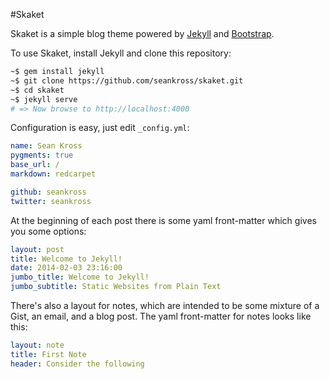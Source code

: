 #Skaket

Skaket is a simple blog theme powered by [Jekyll](http://jekyllrb.com/) and [Bootstrap](http://getbootstrap.com/).

To use Skaket, install Jekyll and clone this repository:
```bash
~$ gem install jekyll
~$ git clone https://github.com/seankross/skaket.git
~$ cd skaket
~$ jekyll serve
# => Now browse to http://localhost:4000
```

Configuration is easy, just edit `_config.yml`:

```yaml
name: Sean Kross
pygments: true
base_url: /
markdown: redcarpet

github: seankross
twitter: seankross
```

At the beginning of each post there is some yaml front-matter which gives you some options:

```yaml
layout: post
title: Welcome to Jekyll!
date: 2014-02-03 23:16:00
jumbo_title: Welcome to Jekyll!
jumbo_subtitle: Static Websites from Plain Text
```

There's also a layout for notes, which are intended to be some mixture of a Gist, an email, and a blog post. The yaml front-matter for notes looks like this:

```yaml
layout: note
title: First Note
header: Consider the following
```